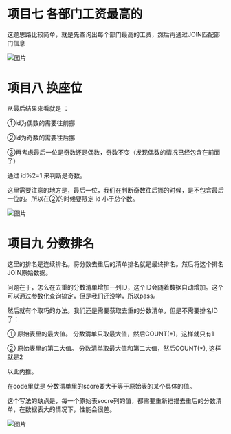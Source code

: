 
# 项目七 各部门工资最高的

 这题思路比较简单，就是先查询出每个部门最高的工资，然后再通过JOIN匹配部门信息

![图片](https://uploader.shimo.im/f/gQGRrKgd5GEIZr2o.png!thumbnail)

# 项目八 换座位

从最后结果来看就是 ：

①id为偶数的需要往前挪

②id为奇数的需要往后挪

③再考虑最后一位是奇数还是偶数，奇数不变（发现偶数的情况已经包含在前面了）



通过 id%2=1 来判断是奇数。

这里需要注意的地方是，最后一位，我们在判断奇数往后挪的时候，是不包含最后一位的。所以在②的时候要限定 id 小于总个数。

![图片](https://uploader.shimo.im/f/VBKSrw5GT1Amz4QX.png!thumbnail)

# 项目九 分数排名

这里的排名是连续排名。将分数去重后的清单排名就是最终排名。然后将这个排名JOIN原始数据。

问题在于，怎么在去重的分数清单增加一列ID，这个ID会随着数据自动增加。这个可以通过参数化查询搞定，但是我们还没学，所以pass。

然后就有个取巧的办法。我们还是需要获取去重的分数清单，但是不需要排名ID了：

①  原始表里的最大值。 分数清单只取最大值，然后COUNT(*)，这样就只有1

②  原始表里的第二大值。 分数清单取最大值和第二大值，然后COUNT(*), 这样就是2



以此内推。

在code里就是 分数清单里的score要大于等于原始表的某个具体的值。



这个写法的缺点是，每一个原始表socre列的值，都需要重新扫描去重后的分数清单，在数据表大的情况下，性能会很差。

![图片](https://uploader.shimo.im/f/uE6VjzNzUaIBpYYF.png!thumbnail)





